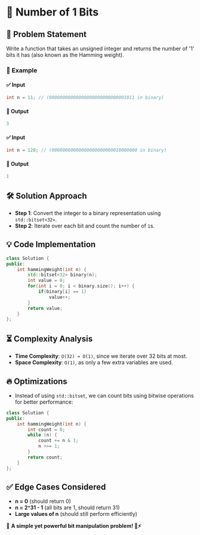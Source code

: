 # 🔢 Number of 1 Bits

## 📌 Problem Statement
Write a function that takes an unsigned integer and returns the number of '1' bits it has (also known as the Hamming weight).

### 🔹 Example
#### ✅ Input
```cpp
int n = 11; // (00000000000000000000000000001011 in binary)
```
#### 🎯 Output
```cpp
3
```
#### ✅ Input
```cpp
int n = 128; // (00000000000000000000000010000000 in binary)
```
#### 🎯 Output
```cpp
1
```

## 🛠️ Solution Approach
- **Step 1**: Convert the integer to a binary representation using `std::bitset<32>`.
- **Step 2**: Iterate over each bit and count the number of `1`s.

## 💡 Code Implementation
```cpp
class Solution {
public:
    int hammingWeight(int n) {
        std::bitset<32> binary(n);
        int value = 0;
        for(int i = 0; i < binary.size(); i++) {
            if(binary[i] == 1)
                value++;
        }
        return value;
    }
};
```

## ⏳ Complexity Analysis
- **Time Complexity**: `O(32) ≈ O(1)`, since we iterate over 32 bits at most.
- **Space Complexity**: `O(1)`, as only a few extra variables are used.

## 🔥 Optimizations
- Instead of using `std::bitset`, we can count bits using bitwise operations for better performance:

```cpp
class Solution {
public:
    int hammingWeight(int n) {
        int count = 0;
        while (n) {
            count += n & 1;
            n >>= 1;
        }
        return count;
    }
};
```

## ✅ Edge Cases Considered
- **n = 0** (should return 0)
- **n = 2^31 - 1** (all bits are 1, should return 31)
- **Large values of n** (should still perform efficiently)

📌 **A simple yet powerful bit manipulation problem! 🧮⚡️**

